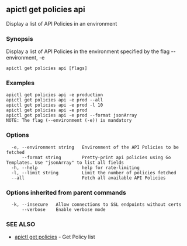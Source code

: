 ## apictl get policies api

Display a list of API Policies in an environment

### Synopsis

Display a list of API Policies in the environment specified by the flag --environment, -e

```
apictl get policies api [flags]
```

### Examples

```
apictl get policies api -e production
apictl get policies api -e prod --all
apictl get policies api -e prod -l 10
apictl get policies api -e prod
apictl get policies api -e prod --format jsonArray
NOTE: The flag (--environment (-e)) is mandatory
```

### Options

```
  -e, --environment string   Environment of the API Policies to be fetched
      --format string        Pretty-print api policies using Go Templates. Use "jsonArray" to list all fields
  -h, --help                 help for rate-limiting
  -l, --limit string         Limit the number of policies fetched
  --all                      Fetch all available API Policies
```

### Options inherited from parent commands

```
  -k, --insecure   Allow connections to SSL endpoints without certs
      --verbose    Enable verbose mode
```

### SEE ALSO

* [apictl get policies](apictl_get_policies.md)	 - Get Policy list

